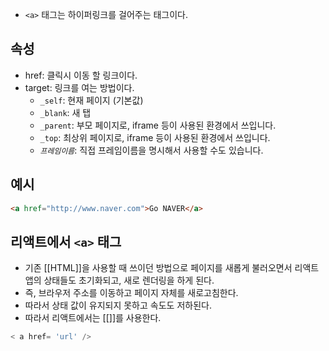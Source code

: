 - `<a>` 태그는 하이퍼링크를 걸어주는 태그이다.

## 속성

- href: 클릭시 이동 할 링크이다.
- target: 링크를 여는 방법이다.
    - `_self`: 현재 페이지 (기본값)
    - `_blank`: 새 탭
    - `_parent`: 부모 페이지로, iframe 등이 사용된 환경에서 쓰입니다.
    - `_top`: 최상위 페이지로, iframe 등이 사용된 환경에서 쓰입니다.
    - _`프레임이름`_: 직접 프레임이름을 명시해서 사용할 수도 있습니다.

## 예시

```html
<a href="http://www.naver.com">Go NAVER</a>
```

## 리액트에서 `<a>`  태그

- 기존 [[HTML]]을 사용할 때 쓰이던 방법으로 페이지를 새롭게 불러오면서 리액트 앱의 상태들도 초기화되고, 새로 렌더링을 하게 된다.
- 즉, 브라우저 주소를 이동하고 페이지 자체를 새로고침한다. 
- 따라서 상태 값이 유지되지 못하고 속도도 저하된다.
- 따라서 리액트에서는 [[<Link>]]를 사용한다.

```javascript
< a href= 'url' />
```

